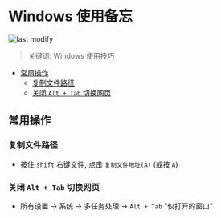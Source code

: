 Windows 使用备忘
===
<!--START_SECTION:badge-->

![last modify](https://img.shields.io/static/v1?label=last%20modify&message=2023-01-05%2014%3A29%3A45&color=yellowgreen&style=flat-square)

<!--END_SECTION:badge-->
<!--info
top: false
hidden: false
-->

> 关键词: Windows 使用技巧

<!-- TOC -->
- [常用操作](#常用操作)
    - [复制文件路径](#复制文件路径)
    - [关闭 `Alt + Tab` 切换网页](#关闭-alt--tab-切换网页)
<!-- TOC -->


## 常用操作

### 复制文件路径
- 按住 `shift` 右键文件, 点击 `复制文件地址(A)` (或按 `A`)

### 关闭 `Alt + Tab` 切换网页
- 所有设置 -> 系统 -> 多任务处理 -> `Alt + Tab` "仅打开的窗口"